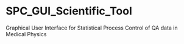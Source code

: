 # SPC_GUI_Scientific_Tool
Graphical User Interface for Statistical Process Control of QA data in Medical Physics

